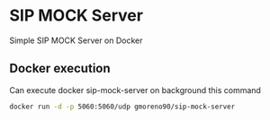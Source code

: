 # SIP MOCK Server

Simple SIP MOCK Server on Docker

## Docker execution

Can execute docker sip-mock-server on background this command

```sh
docker run -d -p 5060:5060/udp gmoreno90/sip-mock-server
```

